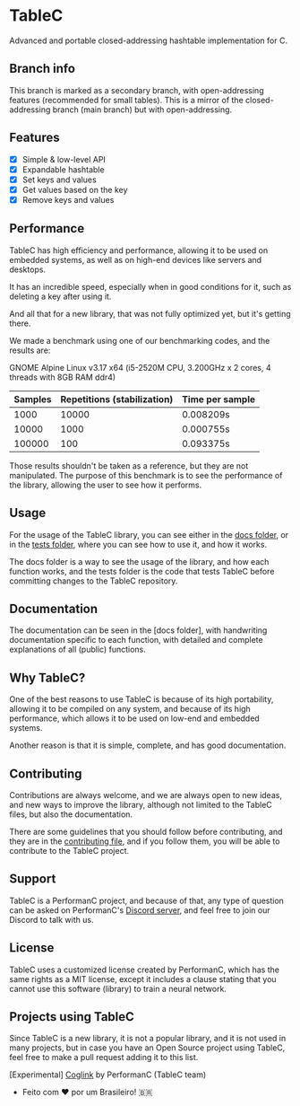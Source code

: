 
# TableC

Advanced and portable closed-addressing hashtable implementation for C.

## Branch info

This branch is marked as a secondary branch, with open-addressing features (recommended for small tables). This is a mirror of the closed-addressing branch (main branch) but with open-addressing.

## Features

- [x] Simple & low-level API
- [x] Expandable hashtable
- [x] Set keys and values
- [x] Get values based on the key
- [x] Remove keys and values

## Performance

TableC has high efficiency and performance, allowing it to be used on embedded systems, as well as on high-end devices like servers and desktops.

It has an incredible speed, especially when in good conditions for it, such as deleting a key after using it.

And all that for a new library, that was not fully optimized yet, but it's getting there.

We made a benchmark using one of our benchmarking codes, and the results are:

GNOME Alpine Linux v3.17 x64 (i5-2520M CPU, 3.200GHz x 2 cores, 4 threads with 8GB RAM ddr4)

| Samples | Repetitions (stabilization) | Time per sample |
| ------- | --------------------------- | --------------- |
| 1000    | 10000                       | 0.008209s       |
| 10000   | 1000                        | 0.000755s       |
| 100000  | 100                         | 0.093375s       |

Those results shouldn't be taken as a reference, but they are not manipulated. The purpose of this benchmark is to see the performance of the library, allowing the user to see how it performs.

## Usage

For the usage of the TableC library, you can see either in the [docs folder](docs/en-us/about.md), or in the [tests folder](tests/special_cases.c), where you can see how to use it, and how it works.

The docs folder is a way to see the usage of the library, and how each function works, and the tests folder is the code that tests TableC before committing changes to the TableC repository.

## Documentation

The documentation can be seen in the [docs folder], with handwriting documentation specific to each function, with detailed and complete explanations of all (public) functions.

## Why TableC?

One of the best reasons to use TableC is because of its high portability, allowing it to be compiled on any system, and because of its high performance, which allows it to be used on low-end and embedded systems.

Another reason is that it is simple, complete, and has good documentation.

## Contributing

Contributions are always welcome, and we are always open to new ideas, and new ways to improve the library, although not limited to the TableC files, but also the documentation.

There are some guidelines that you should follow before contributing, and they are in the [contributing file](CONTRIBUTING.md), and if you follow them, you will be able to contribute to the TableC project.

## Support

TableC is a PerformanC project, and because of that, any type of question can be asked on PerformanC's [Discord server](https://discord.gg/uPveNfTuCJ), and feel free to join our Discord to talk with us.

## License

TableC uses a customized license created by PerformanC, which has the same rights as a MIT license, except it includes a clause stating that you cannot use this software (library) to train a neural network.

## Projects using TableC

Since TableC is a new library, it is not a popular library, and it is not used in many projects, but in case you have an Open Source project using TableC, feel free to make a pull request adding it to this list.

[Experimental] [Coglink](https://github.com/PerformanC/Coglink) by PerformanC (TableC team)

* Feito com :heart: por um Brasileiro! 🇧🇷